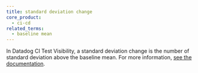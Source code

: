 ```yaml
---
title: standard deviation change
core_product:
  - ci-cd
related_terms:
  - baseline mean
---
```

In Datadog CI Test Visibility, a standard deviation change is the number of standard deviation above the baseline mean. For more information, <a href="/continuous_integration/explorer/?tab=testruns">see the documentation</a>.